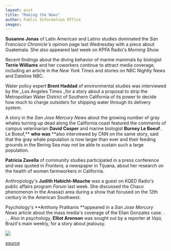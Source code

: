 ```yaml
---
layout: post
title: "Making the News"
author: Public Information Office
images:
---
```


**Susanne Jonas** of Latin American and Latino studies dominated the _San Francisco Chronicle's_ opinion page last Wednesday with a piece about Guatemala. She also appeared last week on KPFA Radio's _Morning Show._

Recent findings about the diving behavior of marine mammals by biologist **Terrie Williams** and her coworkers continue to attract media coverage, including an article in the _New York Times_ and stories on NBC Nightly News and Dateline NBC.  
  
Water policy expert **Brent Haddad** of environmental studies was interviewed by the _Los Angeles Times _for a story about a proposal to strip the Metropolitan Water District of Southern California of its power to decide how much to charge outsiders for shipping water through its delivery system.

A story in the _San Jose Mercury News_ about the growing number of gray whales turning up dead along the California coast featured the comments of campus veterinarian **David Casper** and marine biologist **Burney Le Boeuf**. Le Boeuf,** **who** **was** **also interviewed by CNN on the same story, said that the gray whale population is now larger than ever and their feeding grounds in the Bering Sea may not be able to sustain such a large population.  
  
**Patricia Zavella** of community studies participated in a press conference and was quoted in _Frontera,_ a newspaper in Tijuana, about her research on the health of women farmworkers in California.

Anthropology's **Judith Habicht-Mauche** was a guest on KQED Radio's public affairs program _Forum_ last week. She discussed the Chaco phenomenon in the Anasazi area during a show that focused on the 12th century in the American Southwest.

Psychology's **Anthony Pratkanis **appeared in a _San Jose Mercury News_ article about the mass media's coverage of the Elian Gonzales case. . . . Also in psychology, **Elliot Aronson** was sought out by a reporter at _Veja,_ Brazil's main weekly, for a story about jealousy.

  
![ ][1]

[1]: ../../images/trans.gif

[source](http://www1.ucsc.edu/currents/99-00/05-01/makenews.html "Permalink to makenews")
